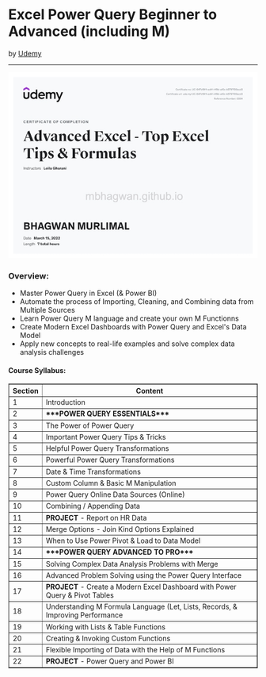 <h1>Excel Power Query Beginner to Advanced (including M)</h1>
by <a href="https://nlbsg.udemy.com/course/master-excel-power-query/">Udemy</a>
<hr>

<!-- ![Certificate of Completion]() -->

![Certificate of Achievement](/images/advanced_excel_tips_formulas.jpg)
 
<h3>Overview:</h3>
<ul>
 <li>Master Power Query in Excel (& Power BI)</li>
 <li>Automate the process of Importing, Cleaning, and Combining data from Multiple Sources</li>
 <li>Learn Power Query M language and create your own M Functionns</li>
 <li>Create Modern Excel Dashboards with Power Query and Excel's Data Model</li>
 <li>Apply new concepts to real-life examples and solve complex data analysis challenges</li>
</ul>

<h4>Course Syllabus:</h4>

<table border="1">
 <tr>
  <th>Section</th>
  <th>Content</th>
 </tr>
 <tr>
  <td>1</td>
  <td>Introduction</td>
 </tr>
 <tr>
  <td>2</td>
  <td><b>***POWER QUERY ESSENTIALS***</b></td>
 </tr>
 <tr>
  <td>3</td>
  <td>The Power of Power Query</td>
 </tr>
 <tr>
  <td>4</td>
  <td>Important Power Query Tips & Tricks</td>
 </tr>
 <tr>
  <td>5</td>
  <td>Helpful Power Query Transformations</td>
 </tr>
 <tr>
  <td>6</td>
  <td>Powerful Power Query Transformations</td>
 </tr>
 <tr>
  <td>7</td>
  <td>Date & Time Transformations</td>
 </tr>
 <tr>
  <td>8</td>
  <td>Custom Column & Basic M Manipulation</td>
 </tr>
 <tr>
  <td>9</td>
  <td>Power Query Online Data Sources (Online)</td>
 </tr>
 <tr>
  <td>10</td>
  <td>Combining / Appending Data</td>
 </tr>
 <tr>
  <td>11</td>
  <td><b>PROJECT</b> - Report on HR Data</td>
 </tr>
 <tr>
  <td>12</td>
  <td>Merge Options - Join Kind Options Explained</td>
 </tr>
 <tr>
  <td>13</td>
  <td>When to Use Power Pivot & Load to Data Model</td>
 </tr>
 <tr>
  <td>14</td>
  <td><b>***POWER QUERY ADVANCED TO PRO***</b></td>
 </tr>
 <tr>
  <td>15</td>
  <td>Solving Complex Data Analysis Problems with Merge</td>
 </tr>
 <tr>
  <td>16</td>
  <td>Advanced Problem Solving using the Power Query Interface</td>
 </tr>
 <tr>
  <td>17</td>
  <td><b>PROJECT</b> - Create a Modern Excel Dashboard with Power Query & Pivot Tables</td>
 </tr>
 <tr>
  <td>18</td>
  <td>Understanding M Formula Language (Let, Lists, Records, & Improving Performance</td>
 </tr>
 <tr>
  <td>19</td>
  <td>Working with Lists & Table Functions</td>
 </tr>
 <tr>
  <td>20</td>
  <td>Creating & Invoking Custom Functions</td>
 </tr>
 <tr>
  <td>21</td>
  <td>Flexible Importing of Data with the Help of M Functions</td>
 </tr>
 <tr>
  <td>22</td>
  <td><b>PROJECT</b> - Power Query and Power BI</td>
 </tr>
 </table>
